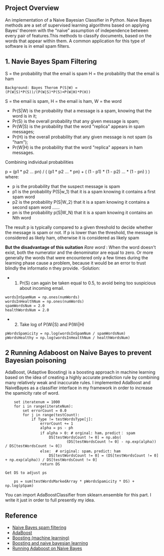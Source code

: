 ## Project Overview
An implementation of a Naive Bayesian Classifier in Python. Naive Bayes methods are a set of supervised learning algorithms based on applying Bayes’ theorem with the “naive” assumption of independence between every pair of features.This methods to classify documents, based on the words that appear within them. A common application for this type of software is in email spam filters.

## 1. Navie Bayes Spam Filtering
S =  the probability that the email is spam
H =  the probability that the email is ham
```
Background: Bayes Therom P(S|W) = (P(W|S)*P(S))/(P(W|S)*P(S)+P(W|H)*P(H))

```
S = the email is spam, H = the email is ham, W = the word 
- Pr(S|W) is the probability that a message is a spam, knowing that the word is in it;
- Pr(S) is the overall probability that any given message is spam;
- Pr(W|S) is the probability that the word "replica" appears in spam messages;
- Pr(H) is the overall probability that any given message is not spam (is "ham");
- Pr(W|H) is the probability that the word "replica" appears in ham messages.

Combining individual probabilities

p = (p1 * p2 ... pn) / ( (p1 * p2 ... * pn) + ( (1 - p1) * (1 - p2) ... * (1 - pn) ) )
where:
- p is the probability that the suspect message is spam
- p1 is the probability P(S|w_1) that it is a spam knowing it contains a first spam word
- p2 is the probability P(S|W_2) that it is a spam knowing it contains a second spam word 
......
- pn is the probability p(S|W_N) that it is a spam knowing it contains an Nth word
 
The result p is typically compared to a given threshold to decide whether the message is spam or not. If p is lower than the threshold, the message is considered as likely ham, otherwise it is considered as likely spam

**But the disadvantage of this suitation**
*Rare word* : When the word doesn't exist, both the numerator and the denominator are equal to zero. Or more generally the words that were encountered only a few times during the learning phase cause a problem, because it would be an error to trust blindly the informatio n they provide.
-Solution: 
- 1. Pr(S) can again be taken equal to 0.5, to avoid being too suspicious about incoming email.
```
wordsInSpamNum = np.ones(numWords)
wordsInHealthNum = np.ones(numWords)
spamWordsNum = 2.0
healthWordsNum = 2.0
```
- 2. Take log of P(Wi|S) and P(Wi|H)
```
pWordsSpamicity = np.log(wordsInSpamNum / spamWordsNum)
pWordsHealthy = np.log(wordsInHealthNum / healthWordsNum)
```

## 2 Running Adaboost on Naive Bayes to prevent Bayesian poisoning
AdaBoost, (Adaptive Boosting) is a boosting approach in machine learning based on the idea of creating a highly accurate prediction rule by combining many relatively weak and inaccurate rules. I implemented AdaBoost and NaiveBayes as a classifier interface in my framework in order to increase the spamicity rate of word.
```
	set iteratenum = 1000 
    for i in range(iterateNum):
        set errorCount = 0.0
        for j in range(testCount):
            if Type != testWordsType[j]:
                errorCount += 1
                alpha = ps - ph
                if alpha > 0: # orginal: ham，predict： spam
                    DS[testWordsCount != 0] = np.abs(
                            (DS[testWordsCount != 0] - np.exp(alpha)) / DS[testWordsCount != 0])
                else:  # original: spam，predict: ham
                    DS[testWordsCount != 0] = (DS[testWordsCount != 0] + np.exp(alpha)) / DS[testWordsCount != 0]
                return DS

Get DS to adjust ps

    ps = sum(testWordsMarkedArray * pWordsSpamicity * DS) + np.log(pSpam)

```

You can import AdaBoostClassifier from sklearn.ensemble for this part. I write it just in order to full presently my idea.

## Reference 
- [Naive Bayes spam filtering](https://en.wikipedia.org/wiki/Naive_Bayes_spam_filtering)
- [AdaBoost](https://en.wikipedia.org/wiki/AdaBoost)
- [Boosting (machine learning)](https://en.wikipedia.org/wiki/Boosting_(machine_learning))
- [Boosting and naive bayesian learning](http://pages.cs.wisc.edu/~dyer/cs540/handouts/elkan97boosting.pdf)
- [Running Adaboost on Naive Bayes](http://web.cecs.pdx.edu/~mm/MachineLearningWinter2010/BoostingNaiveBayes.pdf)
